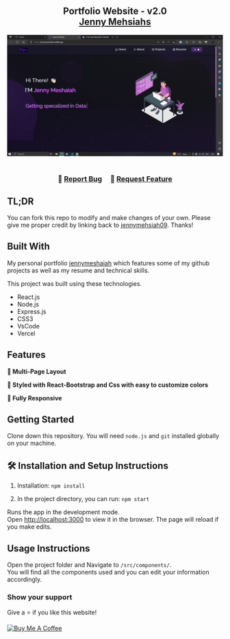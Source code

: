 <h2 align="center">
  Portfolio Website - v2.0<br/>
  <a href="https://jennymeshaiah.netlify.app/" target="_blank">Jenny Mehsiahs</a>
</h2>
<div align="center">
  <img alt="Demo" src="./Images/readme-img1.png" />
</div>

<br/>


<h3 align="center">
    🔹
    <a href="https://github.com/jennymeshaiah09/Portfolio/issues">Report Bug</a> &nbsp; &nbsp;
    🔹
    <a href="https://github.com/jennymeshaiah09/Portfolio/issues">Request Feature</a>
</h3>

## TL;DR

You can fork this repo to modify and make changes of your own. Please give me proper credit by linking back to [jennymehsiah09](https://github.com/jennymeshaiah09/Portfolio). Thanks!

## Built With

My personal portfolio <a href="https://jennymeshaiah.netlify.app/" target="_blank">jennymeshaiah</a> which features some of my github projects as well as my resume and technical skills.<br/>

This project was built using these technologies.

- React.js
- Node.js
- Express.js
- CSS3
- VsCode
- Vercel

## Features

**📖 Multi-Page Layout**

**🎨 Styled with React-Bootstrap and Css with easy to customize colors**

**📱 Fully Responsive**

## Getting Started

Clone down this repository. You will need `node.js` and `git` installed globally on your machine.

## 🛠 Installation and Setup Instructions

1. Installation: `npm install`

2. In the project directory, you can run: `npm start`

Runs the app in the development mode.\
Open [http://localhost:3000](http://localhost:3000) to view it in the browser.
The page will reload if you make edits.

## Usage Instructions

Open the project folder and Navigate to `/src/components/`. <br/>
You will find all the components used and you can edit your information accordingly.

### Show your support

Give a ⭐ if you like this website!

<a href="https://www.buymeacoffee.com/jennymeshaiah" target="_blank"><img src="https://cdn.buymeacoffee.com/buttons/v2/default-violet.png" alt="Buy Me A Coffee" height= "60px" width= "217px" ></a>
